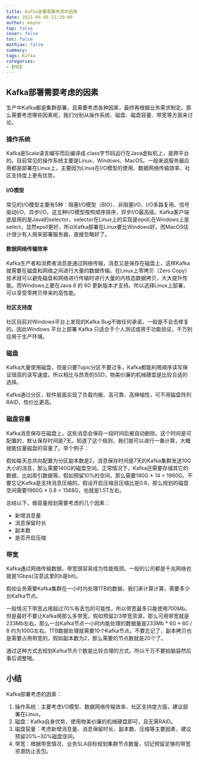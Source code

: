 ```yaml
---
title: Kafka部署需要考虑的因素
date: 2021-04-08 21:29:00
author: maybe
top: false
cover: false
toc: false
mathjax: false
summary:
tags: Kafka
categories:
- [MQ]
---
```


## Kafka部署需要考虑的因素

生产中Kafka都是集群部署，且需要考虑各种因素，最终再根据业务需求制定。那么需要考虑哪些因素呢，我们分别从操作系统、磁盘、磁盘容量、带宽等方面来讨论。

### 操作系统

Kafka是Scala语言编写而后编译成.class字节码运行在Java虚拟机上，是跨平台的。目前常见的操作系统主要是Linux、Windows、MacOS。一般来说服务器应用都是部署在Linux上，主要因为Linux在I/O模型的使用、数据网络传输效率、社区支持度上更有优势。

#### I/O模型

常见的I/O模型主要有5种：阻塞I/O模型（BIO）、非阻塞I/O、I/O多路复用、信号驱动I/O、异步I/O。这五种I/O模型按照顺序排序，异步I/O最高级。Kafka客户端底层用的是Java的selector，selector在Linux上的实现是epoll,在Windows上是select，显然epoll更好，所以Kafka部署在Linux要比Windows好。而MacOS估计很少有人用来部署服务器，直接忽略好了。

#### 数据网络传输效率

Kafka生产者和消费者消息是通过网络传输，消息又是保存在磁盘上，这样Kafka就需要在磁盘和网络之间进行大量的数据传输。在Linux上零拷贝（Zero Copy）技术就可以避免磁盘和网络进行传输时进行大量的内核态数据拷贝，大大提升性能。而Windows上要在Java 8 的 60 更新版本才支持。所以选择Linux上部署，可以享受零拷贝带来的高性能。

#### 社区支持度

社区目前对Windows平台上发现的Kafka Bug不做任何承诺，一般是不会去修复的。因此Windows 平台上部署 Kafka 只适合于个人测试或用于功能验证，千万别应用于生产环境。

### 磁盘

Kafka大量使用磁盘，但是只要Topic分区不要过多，Kafka都能利用顺序读写保证很高的读写速度。所以相比与昂贵的SSD，物美价廉的机械硬盘是比较合适的选择。

Kafka通过分区，软件层面实现了负载均衡、高可靠、高伸缩性，可不用磁盘阵列RAID，性价比更高。

### 磁盘容量

Kafka消息保存在磁盘上，这些消息会保存一段时间后被自动删除。这个时间是可配置的，默认保存时间是7天。知道了这个规则，我们就可以进行一番计算，大概就能估量磁盘的容量了。举个例子：

假如每天总共向配置为分区副本数是2，消息保存时间是7天的Kafka集群发送10G大小的消息，那么需要140G的磁盘空间。正常情况下，Kafka还需要存储其它的数据，比如索引数据等。假如预留10%的空间，那么需要140G * 14 = 1960G。不要忘记Kafka是支持消息压缩的，假设开启压缩且压缩比是0.8，那么规划的磁盘空间需要1960G * 0.8 = 1568G，也就是1.5T左右。

总结以下，做容量规划需要考虑的几个因素：

* 新增消息量
* 消息保留时长
* 副本数
* 是否开启压缩

### 带宽

Kafka通过网络传输数据，带宽很容易成为性能瓶颈。一般的公司都是千兆网络也就是1Gbps(注意这里的b是bit)。

假如业务需要Kafka集群在一小时内处理1TB的数据，我们来计算计算，需要多少台Kafka节点。

一般情况下带宽占用超过70%有丢包的可能性，所以带宽最多只能使用700Mb。但是最好不要让Kafka用那么多带宽，假如预留2/3带宽资源，那么可用带宽就是233Mb左右。那么一台Kafka节点一小时内能处理的数据量是233Mb * 60 * 60 / 8 约为100G左右。1TB数据处理就需要10个Kafka节点。不要忘记了，副本拷贝也是需要占用带宽的，假如副本数为2，那么需要的节点数就是20个了。

通过这种方式去规划Kafka节点个数是比较合理的方式，所以千万不要拍脑袋然后事后调整哦。

## 小结

Kafka部署考虑的因素：

1. 操作系统：主要考虑I/O模型、数据网络传输效率、社区支持度方面，建议部署在Linux。
2. 磁盘：Kafka自身优势，使用物美价廉的机械硬盘即可，且无需RAID。
3. 磁盘容量：考虑新增消息量、消息保留时长、副本数、压缩等主要因素，建议预留20%~30%磁盘空间。
4. 带宽：根据带宽情况、业务SLA目标规划集群节点数量，切记预留足够的带宽资源防止丢包。